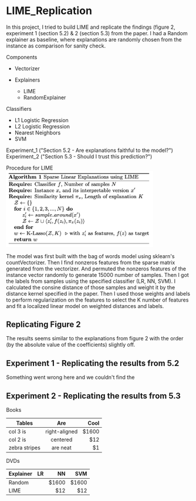 # LIME_Replication

In this project, I tried to build LIME and replicate the findings (figure 2, experiment 1 (section 5.2) & 2 (section 5.3) from the paper. I had a Random explainer as baseline, where explanations are randomly chosen from the instance as comparison for sanity check. 

Components

- Vectorizer

- Explainers
  - LIME
  - RandomExplainer

Classifiers 
  - L1 Logistic Regression
  - L2 Logistic Regression
  - Nearest Neighbors
  - SVM

Experiment_1 ("Section 5.2 - Are explanations faithful to the model?")
Experiment_2 ("Section 5.3 - Should I trust this prediction?")

Procedure for LIME
<img src="algorithm_1.png" alt="Drawing" style="width: 400px;"/>

The model was first built with the bag of words model using sklearn's countVectorizer. Then I find nonzeros features from the sparse matrix generated from the vectorizer. And permuted the nonzeros features of the instance vector randomly to generate 15000 number of samples. Then I got the labels from samples using the specified classifier (LR, NN, SVM). I calculated the consine distance of those samples and weight it by the distance kernel specified in the paper. Then I used those weights and labels to perform regularization on the features to select the K number of features and fit a localized linear model on weighted distances and labels.

## Replicating Figure 2
The results seems similar to the explanations from figure 2 with the order (by the absolute value of the coefficients) slightly off.



## Experiment 1 - Replicating the results from 5.2
Something went wrong here and we couldn't find the 

## Experiment 2 - Replicating the results from 5.3

Books

| Tables        | Are           | Cool  |
| ------------- |:-------------:| -----:|
| col 3 is      | right-aligned | $1600 |
| col 2 is      | centered      |   $12 |
| zebra stripes | are neat      |    $1 |

DVDs

| Explainer     | LR    | NN    |   SVM |
| ------------- | -----:| -----:| -----:|
| Random        |     | $1600 |  $1600|
| LIME          |       |   $12 |   $12 |




